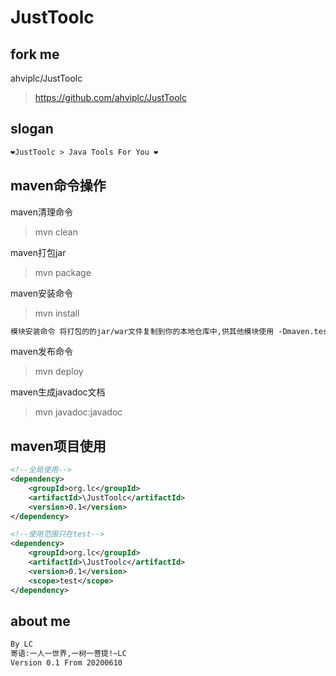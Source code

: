 # JustToolc

## fork me
ahviplc/JustToolc 
>https://github.com/ahviplc/JustToolc

## slogan
```markdown
❤JustToolc > Java Tools For You ❤
```

## maven命令操作
maven清理命令 
> mvn clean

maven打包jar 
> mvn package

maven安装命令 
> mvn install

```markdown
模块安装命令 将打包的的jar/war文件复制到你的本地仓库中,供其他模块使用 -Dmaven.test.skip=true 跳过测试(同时会跳过test compile)
```

maven发布命令 
> mvn deploy

maven生成javadoc文档  
> mvn javadoc:javadoc

## maven项目使用
```xml
<!--全局使用-->
<dependency>
    <groupId>org.lc</groupId>
    <artifactId>\JustToolc</artifactId>
    <version>0.1</version>
</dependency>

<!--使用范围只在test-->
<dependency>
    <groupId>org.lc</groupId>
    <artifactId>\JustToolc</artifactId>
    <version>0.1</version>
    <scope>test</scope>
</dependency>
```
## about me
```markdown
By LC
寄语:一人一世界,一树一菩提!~LC
Version 0.1 From 20200610 
```

